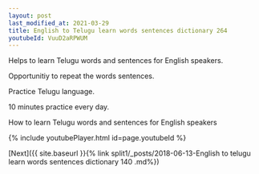 ```yaml
---
layout: post
last_modified_at: 2021-03-29
title: English to Telugu learn words sentences dictionary 264 
youtubeId: VuuD2aRPWUM
---
```

 
 
Helps to learn Telugu words and sentences for English speakers.

Opportunitiy to repeat the words sentences. 

Practice Telugu language. 
 
10 minutes practice every day. 
 
How to learn Telugu words and sentences for English speakers 
 
{% include youtubePlayer.html id=page.youtubeId %}
 
 
[Next]({{ site.baseurl }}{% link  split1/_posts/2018-06-13-English to telugu learn words sentences dictionary 140 .md%})
 

